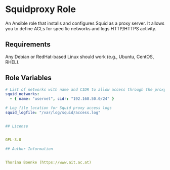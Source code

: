 # Squidproxy Role

An Ansible role that installs and configures Squid as a proxy server. It allows you to define ACLs for specific networks and logs HTTP/HTTPS activity.

## Requirements


Any Debian or RedHat-based Linux should work (e.g., Ubuntu, CentOS, RHEL).

## Role Variables


```yaml
# List of networks with name and CIDR to allow access through the proxy
squid_networks:
  - { name: "usernet", cidr: "192.168.50.0/24" }

# Log file location for Squid proxy access logs
squid_logfile: "/var/log/squid/access.log"


## License


GPL-3.0

## Author Information


Thorina Boenke (https://www.ait.ac.at)
